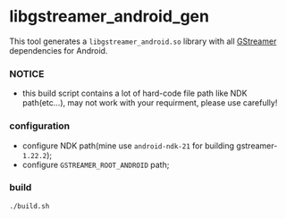 # libgstreamer_android_gen
This tool generates a `libgstreamer_android.so` library with all
[GStreamer](https://gstreamer.freedesktop.org/) dependencies for Android.

### NOTICE
- this build script contains a lot of hard-code file path like NDK path(etc...), may not work with your requirment, please use carefully!

### configuration
- configure NDK path(mine use `android-ndk-21` for building gstreamer-`1.22.2`);
- configure `GSTREAMER_ROOT_ANDROID` path;

### build
```bash
./build.sh
```

